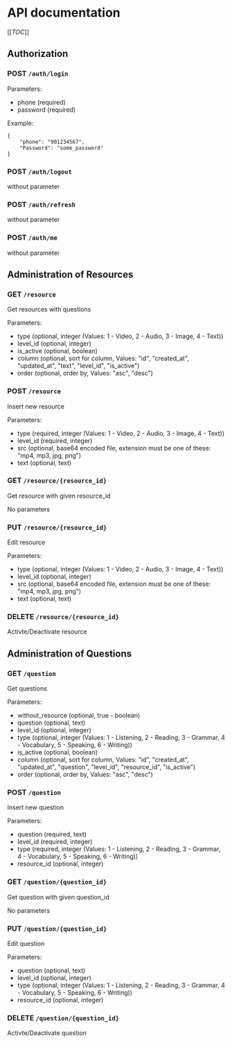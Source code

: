 # API documentation

[[_TOC_]]

## Authorization

### POST `/auth/login`

Parameters:

- phone (required)
- password (required)

Example:

```
{
	"phone": "901234567",
	"Password": "some_password"
}
```

### POST `/auth/logout`

without parameter

### POST `/auth/refresh`

without parameter

### POST `/auth/me`

without parameter

## Administration of Resources

### GET `/resource`

Get resources with questions

Parameters:

- type (optional, integer (Values: 1 - Video, 2 - Audio, 3 - Image, 4 - Text))
- level_id (optional, integer)
- is_active (optional, boolean)
- column (optional, sort for column, Values: "id", "created_at", "updated_at", "text", "level_id", "is_active")
- order (optional, order by, Values: "asc", "desc")

### POST `/resource`

Insert new resource

Parameters:

- type (required, integer (Values: 1 - Video, 2 - Audio, 3 - Image, 4 - Text))
- level_id (required, integer)
- src (optional, base64 encoded file, extension must be one of these: "mp4, mp3, jpg, png")
- text (optional, text)

### GET `/resource/{resource_id}`

Get resource with given resource_id

No parameters

### PUT `/resource/{resource_id}`

Edit resource

Parameters:

- type (optional, integer (Values: 1 - Video, 2 - Audio, 3 - Image, 4 - Text))
- level_id (optional, integer)
- src (optional, base64 encoded file, extension must be one of these: "mp4, mp3, jpg, png")
- text (optional, text)

### DELETE `/resource/{resource_id}`

Activte/Deactivate resource

## Administration of Questions

### GET `/question`

Get questions

Parameters:

- without_resource (optional, true - boolean)
- question (optional, text)
- level_id (optional, integer)
- type (optional, integer (Values: 1 - Listening, 2 - Reading, 3 - Grammar, 4 - Vocabulary, 5 - Speaking, 6 - Writing))
- is_active (optional, boolean)
- column (optional, sort for column, Values: "id", "created_at", "updated_at", "question", "level_id", "resource_id", "is_active")
- order (optional, order by, Values: "asc", "desc")

### POST `/question`

Insert new question

Parameters:

- question (required, text)
- level_id (required, integer)
- type (required, integer (Values: 1 - Listening, 2 - Reading, 3 - Grammar, 4 - Vocabulary, 5 - Speaking, 6 - Writing))
- resource_id (optional, integer)

### GET `/question/{question_id}`

Get question with given question_id

No parameters

### PUT `/question/{question_id}`

Edit question

Parameters:

- question (optional, text)
- level_id (optional, integer)
- type (optional, integer (Values: 1 - Listening, 2 - Reading, 3 - Grammar, 4 - Vocabulary, 5 - Speaking, 6 - Writing))
- resource_id (optional, integer)

### DELETE `/question/{question_id}`

Activte/Deactivate question
